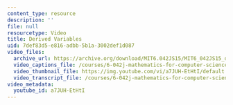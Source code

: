 ```yaml
---
content_type: resource
description: ''
file: null
resourcetype: Video
title: Derived Variables
uid: 7def83d5-e816-adbb-5b1a-3002def1d087
video_files:
  archive_url: https://archive.org/download/MIT6.042JS15/MIT6_042JS15_derivedvariables_ipod.mp4
  video_captions_file: /courses/6-042j-mathematics-for-computer-science-spring-2015/b4646b72f6e95b65b06f0918dab3597e_a7JUH-EtHtI.vtt
  video_thumbnail_file: https://img.youtube.com/vi/a7JUH-EtHtI/default.jpg
  video_transcript_file: /courses/6-042j-mathematics-for-computer-science-spring-2015/7ca5218c9bcfb55dbf09b0b1d4bdec9c_a7JUH-EtHtI.pdf
video_metadata:
  youtube_id: a7JUH-EtHtI
---
```

